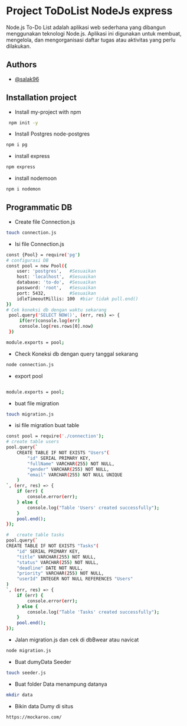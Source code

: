 # Project ToDoList NodeJs express

Node.js To-Do List adalah aplikasi web sederhana yang dibangun menggunakan teknologi Node.js. Aplikasi ini digunakan untuk membuat, mengelola, dan mengorganisasi daftar tugas atau aktivitas yang perlu dilakukan.

## Authors

- [@salak96](https://github.com/salak96)

## Installation project

- Install my-project with npm

```bash
 npm init -y
```

- Install Postgres node-postgres

```bash
npm i pg
```

- install express

```bash
npm express
```

- install nodemoon

```bash
npm i nodemon
```

## Programmatic DB

- Create file Connection.js

```bash
touch connection.js
```

- Isi file Connection.js

```bash
const {Pool} = require('pg')
# configurasi DB
const pool = new Pool({
    user: 'postgres',   #Sesuaikan
    host: 'localhost',  #Sesuaikan
    database: 'to-do',  #Sesuaikan
    password: 'root',   #Sesuaikan
    port: 5432,         #Sesuaikan
    idleTimeoutMillis: 100  #biar tidak pull.end()
})
# Cek koneksi db dengan waktu sekarang
 pool.query('SELECT NOW()', (err, res) => {
     if(err)console.log(err)
     console.log(res.rows[0].now)
 })

module.exports = pool;

```

- Check Koneksi db dengan query tanggal sekarang

```bash
node connection.js
```

- export pool

```bash

module.exports = pool;
```

- buat file migration

```bash
touch migration.js
```

- isi file migration buat table

```bash
const pool = require('./connection');
# create table users
pool.query(`
    CREATE TABLE IF NOT EXISTS "Users"(
        "id" SERIAL PRIMARY KEY,
        "fullName" VARCHAR(255) NOT NULL,
        "gender" VARCHAR(255) NOT NULL,
        "email" VARCHAR(255) NOT NULL UNIQUE
    )
`, (err, res) => {
    if (err) {
        console.error(err);
    } else {
        console.log("Table 'Users' created successfully");
    }
    pool.end();
});

#   create table tasks
pool.query(`
CREATE TABLE IF NOT EXISTS "Tasks"(
    "id" SERIAL PRIMARY KEY,
    "title" VARCHAR(255) NOT NULL,
    "status" VARCHAR(255) NOT NULL,
    "deadline" DATE NOT NULL,
    "priority" VARCHAR(255) NOT NULL,
    "userId" INTEGER NOT NULL REFERENCES "Users"
)
`, (err, res) => {
    if (err) {
        console.error(err);
    } else {
        console.log("Table 'Tasks' created successfully");
    }
    pool.end();
});


```

- Jalan migration.js dan cek di dbBwear atau navicat

```bash
node migration.js

```

- Buat dumyData Seeder

```bash
touch seeder.js
```

- Buat folder Data menampung datanya

```bash
mkdir data
```

- Bikin data Dumy di situs

```bash
https://mockaroo.com/
```
